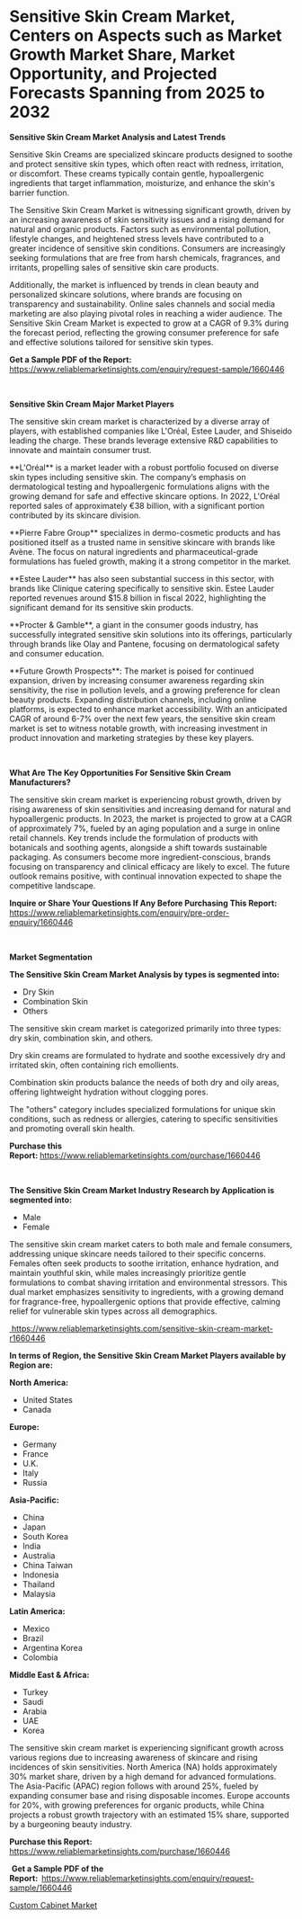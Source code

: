 <p><h1>Sensitive Skin Cream Market, Centers on Aspects such as Market Growth Market Share, Market Opportunity, and Projected Forecasts Spanning from 2025 to 2032</h1></p><p><strong>Sensitive Skin Cream Market Analysis and Latest Trends</strong></p>
<p><p>Sensitive Skin Creams are specialized skincare products designed to soothe and protect sensitive skin types, which often react with redness, irritation, or discomfort. These creams typically contain gentle, hypoallergenic ingredients that target inflammation, moisturize, and enhance the skin's barrier function.</p><p>The Sensitive Skin Cream Market is witnessing significant growth, driven by an increasing awareness of skin sensitivity issues and a rising demand for natural and organic products. Factors such as environmental pollution, lifestyle changes, and heightened stress levels have contributed to a greater incidence of sensitive skin conditions. Consumers are increasingly seeking formulations that are free from harsh chemicals, fragrances, and irritants, propelling sales of sensitive skin care products.</p><p>Additionally, the market is influenced by trends in clean beauty and personalized skincare solutions, where brands are focusing on transparency and sustainability. Online sales channels and social media marketing are also playing pivotal roles in reaching a wider audience. The Sensitive Skin Cream Market is expected to grow at a CAGR of 9.3% during the forecast period, reflecting the growing consumer preference for safe and effective solutions tailored for sensitive skin types.</p></p>
<p><strong>Get a Sample PDF of the Report:&nbsp;</strong> <a href="https://www.reliablemarketinsights.com/enquiry/request-sample/1660446?utm_campaign=2441&utm_medium=2&utm_source=Github&utm_content=ia&utm_term=05042025&utm_id=sensitive-skin-cream">https://www.reliablemarketinsights.com/enquiry/request-sample/1660446</a></p>
<p>&nbsp;</p>
<p><strong>Sensitive Skin Cream Major Market Players</strong></p>
<p><p>The sensitive skin cream market is characterized by a diverse array of players, with established companies like L'Oréal, Estee Lauder, and Shiseido leading the charge. These brands leverage extensive R&D capabilities to innovate and maintain consumer trust.</p><p>**L'Oréal** is a market leader with a robust portfolio focused on diverse skin types including sensitive skin. The company’s emphasis on dermatological testing and hypoallergenic formulations aligns with the growing demand for safe and effective skincare options. In 2022, L'Oréal reported sales of approximately €38 billion, with a significant portion contributed by its skincare division.</p><p>**Pierre Fabre Group** specializes in dermo-cosmetic products and has positioned itself as a trusted name in sensitive skincare with brands like Avène. The focus on natural ingredients and pharmaceutical-grade formulations has fueled growth, making it a strong competitor in the market.</p><p>**Estee Lauder** has also seen substantial success in this sector, with brands like Clinique catering specifically to sensitive skin. Estee Lauder reported revenues around $15.8 billion in fiscal 2022, highlighting the significant demand for its sensitive skin products.</p><p>**Procter & Gamble**, a giant in the consumer goods industry, has successfully integrated sensitive skin solutions into its offerings, particularly through brands like Olay and Pantene, focusing on dermatological safety and consumer education.</p><p>**Future Growth Prospects**: The market is poised for continued expansion, driven by increasing consumer awareness regarding skin sensitivity, the rise in pollution levels, and a growing preference for clean beauty products. Expanding distribution channels, including online platforms, is expected to enhance market accessibility. With an anticipated CAGR of around 6-7% over the next few years, the sensitive skin cream market is set to witness notable growth, with increasing investment in product innovation and marketing strategies by these key players.</p></p>
<p>&nbsp;</p>
<p><strong>What Are The Key Opportunities For Sensitive Skin Cream Manufacturers?</strong></p>
<p><p>The sensitive skin cream market is experiencing robust growth, driven by rising awareness of skin sensitivities and increasing demand for natural and hypoallergenic products. In 2023, the market is projected to grow at a CAGR of approximately 7%, fueled by an aging population and a surge in online retail channels. Key trends include the formulation of products with botanicals and soothing agents, alongside a shift towards sustainable packaging. As consumers become more ingredient-conscious, brands focusing on transparency and clinical efficacy are likely to excel. The future outlook remains positive, with continual innovation expected to shape the competitive landscape.</p></p>
<p><strong>Inquire or Share Your Questions If Any Before Purchasing This Report:</strong> <a href="https://www.reliablemarketinsights.com/enquiry/pre-order-enquiry/1660446?utm_campaign=2441&utm_medium=2&utm_source=Github&utm_content=ia&utm_term=05042025&utm_id=sensitive-skin-cream">https://www.reliablemarketinsights.com/enquiry/pre-order-enquiry/1660446</a></p>
<p>&nbsp;</p>
<p><strong>Market Segmentation</strong></p>
<p><strong>The Sensitive Skin Cream Market Analysis by types is segmented into:</strong></p>
<p><ul><li>Dry Skin</li><li>Combination Skin</li><li>Others</li></ul></p>
<p><p>The sensitive skin cream market is categorized primarily into three types: dry skin, combination skin, and others. </p><p>Dry skin creams are formulated to hydrate and soothe excessively dry and irritated skin, often containing rich emollients. </p><p>Combination skin products balance the needs of both dry and oily areas, offering lightweight hydration without clogging pores. </p><p>The "others" category includes specialized formulations for unique skin conditions, such as redness or allergies, catering to specific sensitivities and promoting overall skin health.</p></p>
<p><strong>Purchase this Report:&nbsp;</strong><a href="https://www.reliablemarketinsights.com/purchase/1660446?utm_campaign=2441&utm_medium=2&utm_source=Github&utm_content=ia&utm_term=05042025&utm_id=sensitive-skin-cream">https://www.reliablemarketinsights.com/purchase/1660446</a></p>
<p>&nbsp;</p>
<p><strong>The Sensitive Skin Cream Market Industry Research by Application is segmented into:</strong></p>
<p><ul><li>Male</li><li>Female</li></ul></p>
<p><p>The sensitive skin cream market caters to both male and female consumers, addressing unique skincare needs tailored to their specific concerns. Females often seek products to soothe irritation, enhance hydration, and maintain youthful skin, while males increasingly prioritize gentle formulations to combat shaving irritation and environmental stressors. This dual market emphasizes sensitivity to ingredients, with a growing demand for fragrance-free, hypoallergenic options that provide effective, calming relief for vulnerable skin types across all demographics.</p></p>
<p><a href="https://www.reliablemarketinsights.com/sensitive-skin-cream-market-r1660446?utm_campaign=2441&utm_medium=2&utm_source=Github&utm_content=ia&utm_term=05042025&utm_id=sensitive-skin-cream">&nbsp;https://www.reliablemarketinsights.com/sensitive-skin-cream-market-r1660446</a></p>
<p><strong>In terms of Region, the Sensitive Skin Cream Market Players available by Region are:</strong></p>
<p>
    <p> <strong> North America: </strong>
        <ul>
            <li>United States</li>
            <li>Canada</li>
        </ul>
        </p> 
    <p> <strong> Europe: </strong>
        <ul>
            <li>Germany</li>
            <li>France</li>
            <li>U.K.</li>
            <li>Italy</li>
            <li>Russia</li>
        </ul>
        </p> 
    <p> <strong> Asia-Pacific: </strong>
        <ul>
            <li>China</li>
            <li>Japan</li>
            <li>South Korea</li>
            <li>India</li>
            <li>Australia</li>
            <li>China Taiwan</li>
            <li>Indonesia</li>
            <li>Thailand</li>
            <li>Malaysia</li>
        </ul>
        </p> 
    <p> <strong> Latin America: </strong>
        <ul>
            <li>Mexico</li>
            <li>Brazil</li>
            <li>Argentina Korea</li>
            <li>Colombia</li>
        </ul>
        </p> 
    <p> <strong> Middle East & Africa: </strong>
        <ul>
            <li>Turkey</li>
            <li>Saudi</li>
            <li>Arabia</li>
            <li>UAE</li>
            <li>Korea</li>
        </ul>
    </p>
    </p>
<p><p>The sensitive skin cream market is experiencing significant growth across various regions due to increasing awareness of skincare and rising incidences of skin sensitivities. North America (NA) holds approximately 30% market share, driven by a high demand for advanced formulations. The Asia-Pacific (APAC) region follows with around 25%, fueled by expanding consumer base and rising disposable incomes. Europe accounts for 20%, with growing preferences for organic products, while China projects a robust growth trajectory with an estimated 15% share, supported by a burgeoning beauty industry.</p></p>
<p><strong>Purchase this Report: </strong><a href="https://www.reliablemarketinsights.com/purchase/1660446?utm_campaign=2441&utm_medium=2&utm_source=Github&utm_content=ia&utm_term=05042025&utm_id=sensitive-skin-cream">https://www.reliablemarketinsights.com/purchase/1660446</a></p>
<p>&nbsp;<strong>Get a Sample PDF of the Report:&nbsp;&nbsp;</strong><a href="https://www.reliablemarketinsights.com/enquiry/request-sample/1660446?utm_campaign=2441&utm_medium=2&utm_source=Github&utm_content=ia&utm_term=05042025&utm_id=sensitive-skin-cream">https://www.reliablemarketinsights.com/enquiry/request-sample/1660446</a></p>
<p><strong></strong></p>
<p><p><a href="https://github.com/gullattedenna/Market-Research-Report-List-1/blob/main/custom-cabinet-market.md?utm_campaign=2441&utm_medium=2&utm_source=Github&utm_content=ia&utm_term=05042025&utm_id=sensitive-skin-cream">Custom Cabinet Market</a></p></p>
